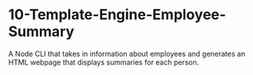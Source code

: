 # 10-Template-Engine-Employee-Summary
A Node CLI that takes in information about employees and generates an HTML webpage that displays summaries for each person.
